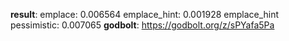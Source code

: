 **result**:
emplace:
0.006564
emplace_hint:
0.001928
emplace_hint pessimistic:
0.007065
**godbolt**: https://godbolt.org/z/sPYafa5Pa